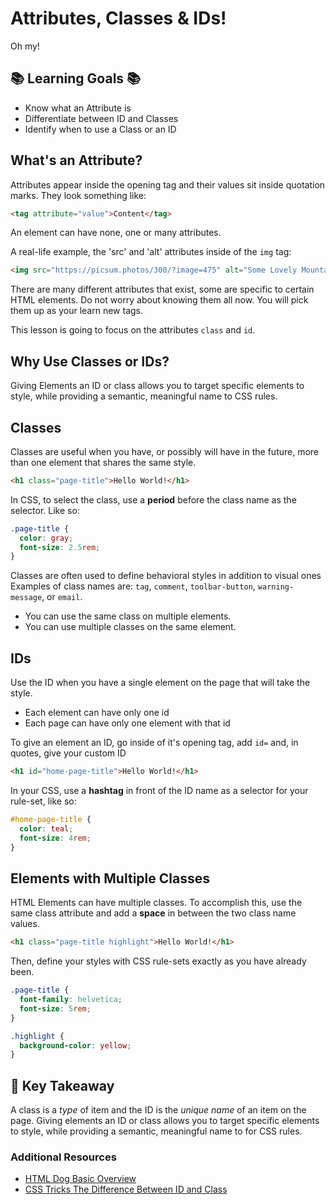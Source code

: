 # Attributes, Classes & IDs!

Oh my!

## 📚 Learning Goals 📚

- Know what an Attribute is
- Differentiate between ID and Classes
- Identify when to use a Class or an ID

## What's an Attribute?

Attributes appear inside the opening tag and their values sit inside quotation marks. They look something like:

```html
<tag attribute="value">Content</tag>
```

An element can have none, one or many attributes.

A real-life example, the 'src' and 'alt' attributes inside of the `img` tag:

```html
<img src="https://picsum.photos/300/?image=475" alt="Some Lovely Mountains">
```

There are many different attributes that exist, some are specific to certain HTML elements. Do not worry about knowing them all now. You will pick them up as your learn new tags.

This lesson is going to focus on the attributes `class` and `id`.

## Why Use Classes or IDs?
Giving Elements an ID or class allows you to target specific elements to style, while providing a semantic, meaningful name to CSS rules.

## Classes

Classes are useful when you have, or possibly will have in the future, more than one element that shares the same style.

```html
<h1 class="page-title">Hello World!</h1>
```

In CSS, to select the class, use a **period** before the class name as the selector. Like so:

```css
.page-title {
  color: gray;
  font-size: 2.5rem;
}
```

Classes are often used to define behavioral styles in addition to visual ones Examples of class names are: `tag`, `comment`, `toolbar-button`, `warning-message`, or `email`.

- You can use the same class on multiple elements.
- You can use multiple classes on the same element.

## IDs

Use the ID when you have a single element on the page that will take the style.

- Each element can have only one id
- Each page can have only one element with that id

To give an element an ID, go inside of it's opening tag, add `id=` and, in quotes, give your custom ID

```html
<h1 id="home-page-title">Hello World!</h1>
```

In your CSS, use a **hashtag** in front of the ID name as a selector for your rule-set, like so:

```css
#home-page-title {
  color: teal;
  font-size: 4rem;
}
```

## Elements with Multiple Classes

HTML Elements can have multiple classes. To accomplish this, use the same class attribute and add a **space** in between the two class name values.

```html
<h1 class="page-title highlight">Hello World!</h1>
```

Then, define your styles with CSS rule-sets exactly as you have already been.
```css
.page-title {
  font-family: helvetica;
  font-size: 5rem;
}

.highlight {
  background-color: yellow;
}
```

## 🔑 Key Takeaway

A class is a _type_ of item and the ID is the _unique name_ of an item on the page. Giving elements an ID or class allows you to target specific elements to style, while providing a semantic, meaningful name to for CSS rules.

### Additional Resources

- [HTML Dog Basic Overview](http://www.htmldog.com/guides/css/intermediate/classid/)
- [CSS Tricks The Difference Between ID and Class](https://css-tricks.com/the-difference-between-id-and-class/)
